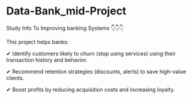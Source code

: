 # Data-Bank_mid-Project 
Study Info To Improving banking Systems 
👇👇👇


This project helps banks:

✔ Identify customers likely to churn (stop using services) using their transaction history and behavior.

✔ Recommend retention strategies (discounts, alerts) to save high-value clients.


✔ Boost profits by reducing acquisition costs and increasing loyalty.
